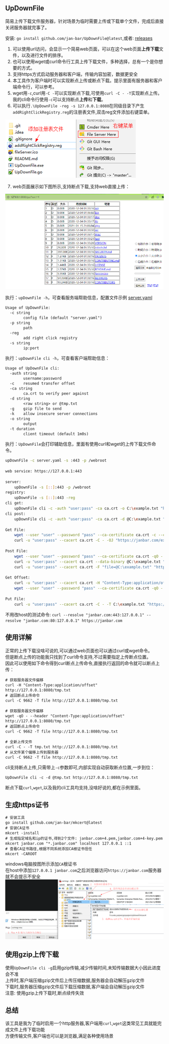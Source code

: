 ## UpDownFile
简易上传下载文件服务器，针对场景为临时需要上传或下载单个文件，完成后直接关闭服务器就完事了。

安装: `go install github.com/jan-bar/UpDownFile@latest`,或者: [releases](https://github.com/jan-bar/UpDownFile/releases)

1. 可以使用url访问，会显示一个简易web页面，可以在这个web页面**上传下载**文件，以及进行文件的排序。  
2. 也可以使用wget或curl命令行工具上传下载文件，多种选择，总有一个是你想要的方式。  
3. 支持https方式启动服务器和客户端，传输内容加密，数据更安全  
4. 本工具作为客户端时可以实现断点上传或断点下载。提示里面有服务器和客户端命令行，可以参考。  
5. wget用`-c`,curl用`-C -`可以实现断点下载,可使用`curl -C - -T`实现断点上传。我的cli命令行使用`-c`可以支持断点**上传**和**下载**。  
6. 可以执行`.\UpDownFile -reg -s 127.0.0.1:8080`在同级目录下产生`addRightClickRegistry.reg`的注册表文件,双击reg文件添加右键菜单。  

![生成右键菜单](RightClick.png)

7. web页面展示如下图所示,支持断点下载,支持web直接上传：

![展示Web页面](ShowWeb.png)

执行：`upDownFile -h`，可查看服务端帮助信息，配置文件示例 [server.yaml](https://github.com/jan-bar/UpDownFile/blob/master/server.yaml)
```shell
Usage of UpDownFile:
  -c string
        config file (default "server.yaml")
  -p string
        path
  -reg
        add right click registry
  -s string
        ip:port
```

执行：`upDownFile cli -h`，可查看客户端帮助信息：
```shell
Usage of UpDownFile cli:
  -auth string
        username:password
  -c    resumed transfer offset
  -ca string
        ca.crt to verify peer against
  -d string
        <raw string> or @tmp.txt
  -g    gzip file to send
  -k    allow insecure server connections
  -o string
        output
  -t duration
        client timeout (default 1m0s)
```

执行：`UpDownFile`会打印辅助信息，里面有使用curl和wget的上传下载文件命令。  
```bash
upDownFile -c server.yaml -s :443 -p /webroot

web service: https://127.0.0.1:443

server:
    upDownFile -s [::]:443 -p /webroot
registry:
    upDownFile -s [::]:443 -reg
cli get:
    upDownFile cli -c -auth "user:pass" -ca ca.crt -o C:\example.txt "https://janbar.com/example.txt"
cli post:
    upDownFile cli -c -auth "user:pass" -ca ca.crt -d @C:\example.txt "https://janbar.com/example.txt"

Get File:
    wget --user "user" --password "pass" --ca-certificate ca.crt -c --content-disposition "https://janbar.com/example.txt"
    curl -u "user:pass" --cacert ca.crt -C - -OJ "https://janbar.com/example.txt"

Post File:
    wget --user "user" --password "pass" --ca-certificate ca.crt -qO - --post-file=C:\example.txt "https://janbar.com/example.txt"
    curl -u "user:pass" --cacert ca.crt --data-binary @C:\example.txt "https://janbar.com/example.txt"
    curl -u "user:pass" --cacert ca.crt -F "file=@C:\example.txt" "https://janbar.com/example.txt/"

Get Offset:
    curl -u "user:pass" --cacert ca.crt -H "Content-Type:application/offset" "https://janbar.com/example.txt"
    wget --user "user" --password "pass" --ca-certificate ca.crt -qO - --header "Content-Type:application/offset" "https://janbar.com/example.txt"

Put File:
    curl -u "user:pass" --cacert ca.crt -C - -T C:\example.txt "https://janbar.com/example.txt"
```

不用改host的测试命令: `curl --resolve "janbar.com:443:127.0.0.1" --resolve "janbar.com:80:127.0.0.1" https://janbar.com`

## 使用详解
正常的上传下载没啥可说的,可以通过web页面也可以通过curl或wget命令。  
但是断点上传的功能我只找到了curl命令支持,不过需要指定上传断点位置。  
因此可以使用如下命令得到curl断点上传命令,直接执行返回的命令就可以断点上传：  
```shell
# 获取服务器文件偏移
curl -H "Content-Type:application/offset" http://127.0.0.1:8080/tmp.txt
# 返回断点上传命令
curl -C 9662 -T file http://127.0.0.1:8080/tmp.txt

# 获取服务器文件偏移
wget -qO - --header "Content-Type:application/offset" http://127.0.0.1:8080/tmp.txt
# 返回断点上传命令
curl -C 9662 -T file http://127.0.0.1:8080/tmp.txt

# 全新上传文件
curl -C - -T tmp.txt http://127.0.0.1:8080/tmp.txt
# 从文件某个偏移上传到服务器
curl -C 9662 -T file http://127.0.0.1:8080/tmp.txt
```

cli支持断点上传,只需带上`-c`参数即可,内部实现自动获取断点位置,一步到位：
```shell
UpDownFile cli -c -d @tmp.txt http://127.0.0.1:8080/tmp.txt
```
断点下载`curl`,`wget`,以及我的cli工具均支持,没啥好说的,都在示例里面。

## 生成https证书
```shell
# 安装工具
go install github.com/jan-bar/mkcert@latest
# 安装CA证书
mkcert -install
# 生成指定域名和ip的证书,得到2个文件: janbar.com+4.pem,janbar.com+4-key.pem
mkcert janbar.com "*.janbar.com" localhost 127.0.0.1 ::1
# 查看CA证书路径,根据不同系统添加CA根证书信任
mkcert -CAROOT
```

windows电脑按图所示添加`CA`根证书  
在host中添加`127.0.0.1 janbar.com`之后浏览器访问`https://janbar.com`服务器就不会提示不安全  
![load_ca](load_ca.png)

## 使用gzip上传下载
使用`UpDownFile cli -g`启用gzip传输,减少传输时间,未知传输数据大小因此进度会不准  
上传时,客户端压缩gzip文件后上传压缩数据,服务器会自动解压gzip文件  
下载时,服务器压缩gzip文件后下载压缩数据,客户端会自动解压gzip文件  
注意: 使用gzip上传下载时,断点续传失效  

## 总结
该工具是我为了临时启用一个http服务器,客户端用`curl`,`wget`这类常见工具就能完成文件上传下载功能  
方便传输文件,客户端也可以是浏览器,满足各种使用场景
